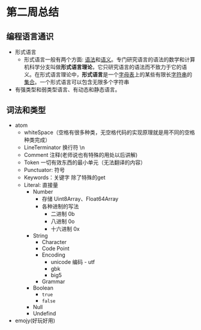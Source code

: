 # 第二周总结

## 编程语言通识

- 形式语言
  - 形式语言一般有两个方面: [语法](https://baike.baidu.com/item/语法/2447258)和[语义](https://baike.baidu.com/item/语义/9716033)。专门研究语言的语法的数学和计算机科学分支叫做**形式语言理论**，它只研究语言的语法而不致力于它的语义。在形式语言理论中，**形式语言**是一个[字母表](https://baike.baidu.com/item/字母表/1314769)上的某些有限长[字符串](https://baike.baidu.com/item/字符串/1017763)的[集合](https://baike.baidu.com/item/集合/73081)。一个形式语言可以包含无限多个字符串
- 有强类型和弱类型语言、有动态和静态语言。

## 词法和类型

- atom
  - whiteSpace（空格有很多种类，无空格代码的实现原理就是用不同的空格种类完成）
  - LineTerminator 换行符 \n
  - Comment 注释(老师说也有特殊的用处以后讲解)
  - Token 一切有效东西的最小单元（无法翻译的内容）
  - Punctuator: 符号 
  - Keywords：关键字 除了特殊的get
  - Literal: 直接量
    - Number
      - 存储 Uint8Array、Float64Array
      - 各种进制的写法
        - 二进制 0b
        - 八进制 0o
        - 十六进制 0x
    - String
      - Character
      - Code Point
      - Encoding
        - unicode 编码 - utf
        - gbk
        - big5
      - Grammar
    - Boolean
      - `true`
      - `false`
    - Null
    - Undefind
- emojy(好玩好用)